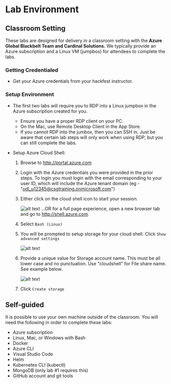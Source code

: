 # Lab Environment

## Classroom Setting

These labs are designed for delivery in a classroom setting with the **Azure Global Blackbelt Team and Cardinal Solutions.** We typically provide an Azure subscription and a Linux VM (jumpbox) for attendees to complete the labs.

### Getting Credentialed

* Get your Azure credentials from your hackfest instructor.

### Setup Environment

* The first two labs will require you to RDP into a Linux jumpbox in the Azure subscription created for you.
    * Ensure you have a proper RDP client on your PC.
    * On the Mac, use Remote Desktop Client in the App Store.
    * If you cannot RDP into the jumbox, then you can SSH in.  Just be aware that certain lab steps will only work when using RDP, but you can still complete the labs.
* Setup Azure Cloud Shell: 

    1. Browse to http://portal.azure.com
    2. Login with the Azure credentials you were provided in the prior steps.  To login you must login with the email corresponding to your user ID, which will include the Azure tenant domain (eg - "odl_u12345@csgtraining.onmicrosoft.com")
    3. Either click on the cloud shell icon to start your session.

        ![alt text](img/cloud-shell-start.png "Spektra ready")
        ...OR for a full page experience, open a new browser tab and go to http://shell.azure.com.

    4. Select `Bash (Linux)`
    5. You will be prompted to setup storage for your cloud shell. Click `Show advanced settings`

        ![alt text](img/cloud-show-advanced.png "Spektra ready")

    6. Provide a unique value for Storage account name. This must be all lower case and no punctuation. Use "cloudshell" for File share name. See example below.

        ![alt text](img/cloud-storage-config.png "Spektra ready")

    7. Click `Create storage`


## Self-guided

It is possible to use your own machine outside of the classroom. You will need the following in order to complete these labs: 

* Azure subscription
* Linux, Mac, or Windows with Bash
* Docker
* Azure CLI
* Visual Studio Code
* Helm
* Kubernetes CLI (kubectl)
* MongoDB (only lab #1 requires this)
* GitHub account and git tools
